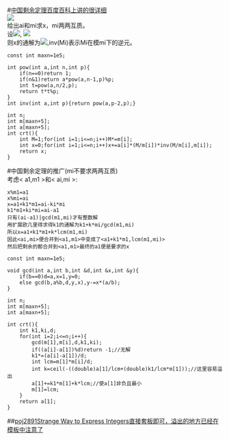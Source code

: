 #[中国剩余定理百度百科上讲的很详细](http://baike.baidu.com/link?url=Em0IthgOqzmQ2mZZX5qVDCJzeXSZ8t9PE3IviQmvn04mf2B5BbzI7nW6FkQppHfMtDa37yYFVG-2Kzbr-xmUxxKIkluRvVLF9ZXvqm-JkuZgxQVZuIxnDSI4xtkUAdLFLLhs4WNr53D1J7ctfzUM0CpDXzkykcU0U9mbkEEgaH_mZm14dVOlQ_7tQKBVQ_2gvg8mAQC2Leug5Nl_y6SrDK)  
![](http://g.hiphotos.baidu.com/baike/s%3D189/sign=a6b9360a4234970a43731427accad1c0/80cb39dbb6fd5266de7cc231a818972bd40736bb.jpg)  
给出ai和mi求x，mi两两互质。  
设<img src="http://latex.codecogs.com/svg.latex?M=\prod_{i=1}^{n}m_i">,
<img src="http://latex.codecogs.com/svg.latex?M_i=\frac{M}{m_i}">  
则x的通解为<img src="http://latex.codecogs.com/svg.latex?kM+\sum_{i=1}^{n}a_iM_i*inv(M_i)">,inv(Mi)表示Mi在模mi下的逆元。
```
const int maxn=1e5;

int pow(int a,int n,int p){
    if(n==0)return 1;
    if(n&1)return a*pow(a,n-1,p)%p;
    int t=pow(a,n/2,p);
    return t*t%p;
}
int inv(int a,int p){return pow(a,p-2,p);}

int n;
int m[maxn+5];
int a[maxn+5];
int crt(){
    int M=1;for(int i=1;i<=n;i++)M*=m[i];
    int x=0;for(int i=1;i<=n;i++)x+=a[i]*(M/m[i])*inv(M/m[i],m[i]);
    return x;
}
```
#中国剩余定理的推广(mi不要求两两互质)  
考虑< a1,m1 >和< ai,mi >:  
```
x%m1=a1
x%mi=ai
x=a1+k1*m1=ai-ki*mi
k1*m1+ki*mi=ai-a1
只有(ai-a1)|gcd(m1,mi)才有整数解
用扩展欧几里得求得k1的通解为k1+k*mi/gcd(m1,mi)
所以x=a1+k1*m1+k*lcm(m1,mi)
因此<ai,mi>便合并到<a1,m1>中变成了<a1+k1*m1,lcm(m1,mi)>
然后把剩余的都合并到<a1,m1>最终的a1便是要求的x
```
```
const int maxn=1e5;

void gcd(int a,int b,int &d,int &x,int &y){
    if(b==0)d=a,x=1,y=0;
    else gcd(b,a%b,d,y,x),y-=x*(a/b);
}

int n;
int m[maxn+5];
int a[maxn+5];

int crt(){
    int k1,ki,d;
    for(int i=2;i<=n;i++){
        gcd(m[1],m[i],d,k1,ki);
        if((a[i]-a[1])%d)return -1;//无解
        k1*=(a[i]-a[1])/d;
        int lcm=m[1]*m[i]/d;
        int k=ceil(-((double)a[1]/lcm+(double)k1/lcm*m[1]));//这里容易溢出
        a[1]+=k1*m[1]+k*lcm;//使a[1]非负且最小
        m[1]=lcm;
    }
    return a[1];
}
```
##[poj2891Strange Way to Express Integers直接套板即可，溢出的地方已经在模板中注意了](http://poj.org/problem?id=2891)
